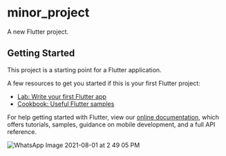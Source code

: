 # minor_project

A new Flutter project.

## Getting Started

This project is a starting point for a Flutter application.

A few resources to get you started if this is your first Flutter project:

- [Lab: Write your first Flutter app](https://flutter.dev/docs/get-started/codelab)
- [Cookbook: Useful Flutter samples](https://flutter.dev/docs/cookbook)

For help getting started with Flutter, view our
[online documentation](https://flutter.dev/docs), which offers tutorials,
samples, guidance on mobile development, and a full API reference.
 
 
 ![WhatsApp Image 2021-08-01 at 2 49 05 PM](https://user-images.githubusercontent.com/75464310/127903873-3f03e154-81b1-4b8a-9485-0d66544caa02.jpeg)
